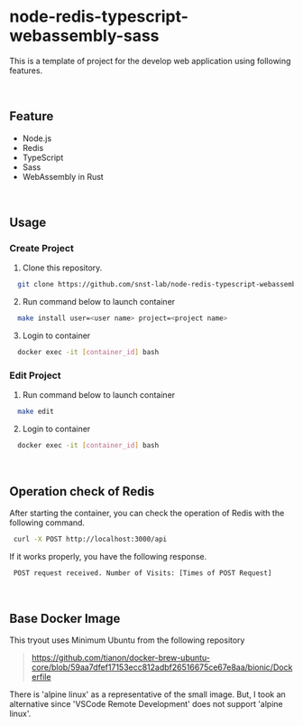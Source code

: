 node-redis-typescript-webassembly-sass
===

This is a template of project for the develop web application using following features.

<br>

## Feature
 - Node.js
 - Redis
 - TypeScript
 - Sass
 - WebAssembly in Rust

<br>

## Usage 

 ### Create Project

  1. Clone this repository.
  ```sh
    git clone https://github.com/snst-lab/node-redis-typescript-webassembly-sass
  ```

  2. Run command below to launch container 
  ```sh
    make install user=<user name> project=<project name>
  ```

  3. Login to container 
  ```sh
    docker exec -it [container_id] bash
  ```

 ### Edit Project

  1. Run command below to launch container 
  ```sh
    make edit
  ```

  2. Login to container 
  ```sh
    docker exec -it [container_id] bash
  ```

<br>

## Operation check of Redis
  After starting the container, you can check the operation of Redis with the following command.
  
   ```sh
    curl -X POST http://localhost:3000/api
   ```
If it works properly, you have the following response.
   ```sh
    POST request received. Number of Visits: [Times of POST Request]
   ```

<br>

## Base Docker Image
  This tryout uses Minimum Ubuntu from the following repository 
> https://github.com/tianon/docker-brew-ubuntu-core/blob/59aa7dfef17153ecc812adbf26516675ce67e8aa/bionic/Dockerfile

There is 'alpine linux' as a representative of the small image.
But, I took an alternative since 'VSCode Remote Development' does not support 'alpine linux'.

<br>
